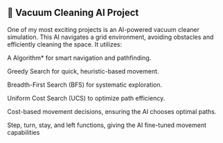 ## 🤖 Vacuum Cleaning AI Project

One of my most exciting projects is an AI-powered vacuum cleaner simulation. This AI navigates a grid environment, avoiding obstacles and efficiently cleaning the space. It utilizes:

A Algorithm* for smart navigation and pathfinding.

Greedy Search for quick, heuristic-based movement.

Breadth-First Search (BFS) for systematic exploration.

Uniform Cost Search (UCS) to optimize path efficiency.

Cost-based movement decisions, ensuring the AI chooses optimal paths.

Step, turn, stay, and left functions, giving the AI fine-tuned movement capabilities
